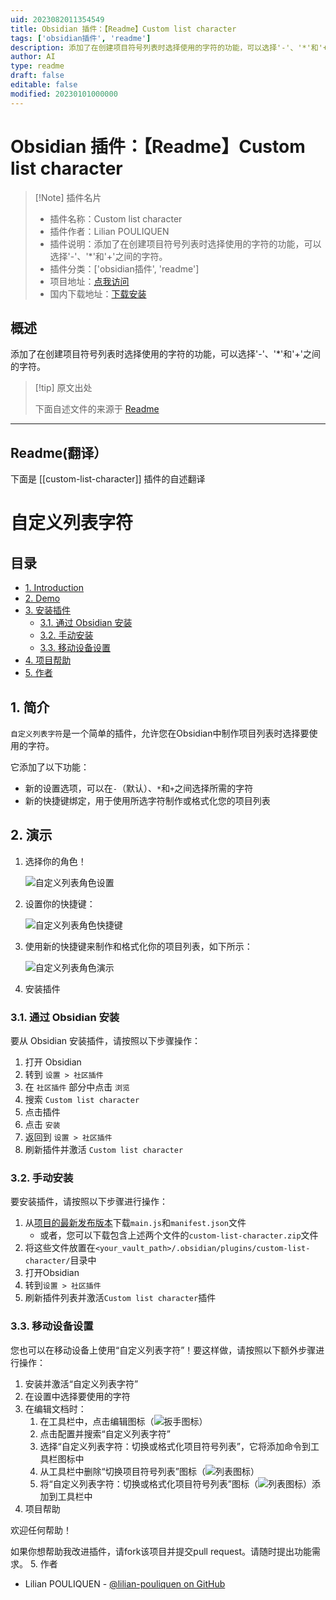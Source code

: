 ```yaml
---
uid: 2023082011354549
title: Obsidian 插件：【Readme】Custom list character
tags: ['obsidian插件', 'readme']
description: 添加了在创建项目符号列表时选择使用的字符的功能，可以选择'-'、'*'和'+'之间的字符。
author: AI
type: readme
draft: false
editable: false
modified: 20230101000000
---
```


# Obsidian 插件：【Readme】Custom list character

> [!Note] 插件名片
> - 插件名称：Custom list character
> - 插件作者：Lilian POULIQUEN
> - 插件说明：添加了在创建项目符号列表时选择使用的字符的功能，可以选择'-'、'*'和'+'之间的字符。
> - 插件分类：['obsidian插件', 'readme']
> - 项目地址：[点我访问](https://github.com/lilian-pouliquen/obsidian-custom-list-character)
> - 国内下载地址：[下载安装](https://pkmer.cn/products/plugin/pluginMarket/?custom-list-character)

## 概述

添加了在创建项目符号列表时选择使用的字符的功能，可以选择'-'、'*'和'+'之间的字符。



> [!tip] 原文出处
> 
>下面自述文件的来源于 [Readme](https://ghproxy.net/https://raw.githubusercontent.com/lilian-pouliquen/obsidian-custom-list-character/master/README.md)
> 

---

## Readme(翻译）

下面是 [[custom-list-character]] 插件的自述翻译


# 自定义列表字符 <!-- 在目录中省略 -->
## 目录 <!-- omit in toc -->

* [1. Introduction](#1-introduction)
* [2. Demo](#2-demo)
* [3. 安装插件](#3-安装插件)
  * [3.1. 通过 Obsidian 安装](#31-通过-obsidian-安装)
  * [3.2. 手动安装](#32-手动安装)
  * [3.3. 移动设备设置](#33-移动设备设置)
* [4. 项目帮助](#4-项目帮助)
* [5. 作者](#5-作者)
## 1. 简介

`自定义列表字符`是一个简单的插件，允许您在Obsidian中制作项目列表时选择要使用的字符。

它添加了以下功能：

* 新的设置选项，可以在`-`（默认）、`*`和`+`之间选择所需的字符
* 新的快捷键绑定，用于使用所选字符制作或格式化您的项目列表
## 2. 演示

1. 选择你的角色！

   ![自定义列表角色设置](./docs/images/custom_list_character_settings.png "选择我的自定义列表角色")

2. 设置你的快捷键：

   ![自定义列表角色快捷键](./docs/images/custom_list_character_hotkeys.png "使用我的快捷键来制作带有自定义字符的项目列表")

3. 使用新的快捷键来制作和格式化你的项目列表，如下所示：

   ![自定义列表角色演示](./docs/images/custom_list_character_demo.gif "使用角色来格式化和制作项目列表")
3. 安装插件
### 3.1. 通过 Obsidian 安装

要从 Obsidian 安装插件，请按照以下步骤操作：

1. 打开 Obsidian
2. 转到 `设置 > 社区插件`
3. 在 `社区插件` 部分中点击 `浏览`
4. 搜索 `Custom list character`
5. 点击插件
6. 点击 `安装`
7. 返回到 `设置 > 社区插件`
8. 刷新插件并激活 `Custom list character`
### 3.2. 手动安装

要安装插件，请按照以下步骤进行操作：

1. 从[项目的最新发布版本](https://github.com/lilian-pouliquen/obsidian-custom-list-character/releases/latest/)下载`main.js`和`manifest.json`文件
   * 或者，您可以下载包含上述两个文件的`custom-list-character.zip`文件
2. 将这些文件放置在`<your_vault_path>/.obsidian/plugins/custom-list-character/`目录中
3. 打开Obsidian
4. 转到`设置 > 社区插件`
5. 刷新插件列表并激活`Custom list character`插件
### 3.3. 移动设备设置

您也可以在移动设备上使用“自定义列表字符”！要这样做，请按照以下额外步骤进行操作：

1. 安装并激活“自定义列表字符”
2. 在设置中选择要使用的字符
3. 在编辑文档时：
   1. 在工具栏中，点击编辑图标（![扳手图标](docs/images/icon_wrench.svg)）
   2. 点击配置并搜索“自定义列表字符”
   3. 选择“自定义列表字符：切换或格式化项目符号列表”，它将添加命令到工具栏图标中
   4. 从工具栏中删除“切换项目符号列表”图标（![列表图标](docs/images/icon_list.svg)）
   5. 将“自定义列表字符：切换或格式化项目符号列表”图标（![列表图标](docs/images/icon_list.svg)）添加到工具栏中
4. 项目帮助

欢迎任何帮助！

如果你想帮助我改进插件，请fork该项目并提交pull request。请随时提出功能需求。
5. 作者

* Lilian POULIQUEN - [@lilian-pouliquen on GitHub](https://github.com/lilian-pouliquen/)



